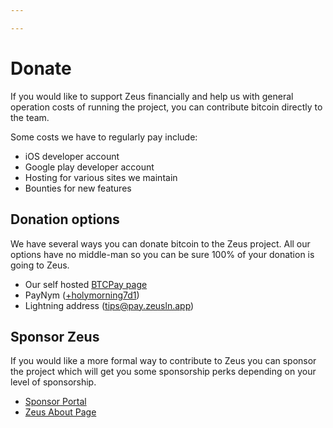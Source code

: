 ```yaml
---

---
```


# Donate

If you would like to support Zeus financially and help us with general operation costs of running the project, you can contribute bitcoin directly to the team.

Some costs we have to regularly pay include:

- iOS developer account
- Google play developer account
- Hosting for various sites we maintain
- Bounties for new features

## Donation options

We have several ways you can donate bitcoin to the Zeus project. All our options have no middle-man so you can be sure 100% of your donation is going to Zeus.

- Our self hosted [BTCPay page](https://pay.zeusln.app/)
- PayNym ([+holymorning7d1](http://my.paynym.is/+holymorning7d1))
- Lightning address (tips@pay.zeusln.app)

## Sponsor Zeus

If you would like a more formal way to contribute to Zeus you can sponsor the project which will get you some sponsorship perks depending on your level of sponsorship.

- [Sponsor Portal](https://zeusln.app/sponsor)
- [Zeus About Page](https://zeusln.app/about)

